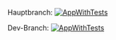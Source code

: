 Hauptbranch: 
[![AppWithTests](https://github.com/bellmann-engineering/AppWithTests/actions/workflows/dotnet.yml/badge.svg?branch=master)](https://github.com/bellmann-engineering/AppWithTests/actions/workflows/dotnet.yml)

Dev-Branch:
[![AppWithTests](https://github.com/bellmann-engineering/AppWithTests/actions/workflows/main.yml/badge.svg?branch=dev)](https://github.com/bellmann-engineering/AppWithTests/actions/workflows/main.yml)
